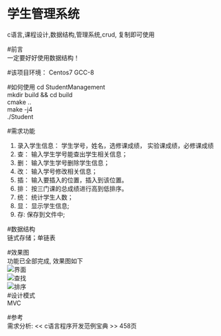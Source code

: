 # 学生管理系统
c语言,课程设计,数据结构,管理系统,crud, 复制即可使用

#前言  
一定要好好使用数据结构！  

#该项目环境： 
Centos7 GCC-8  

#如何使用
cd StudentManagement  
mkdir build && cd build  
cmake ..  
make -j4  
./Student  


#需求功能  
1. 录入学生信息： 学生学号，姓名，选修课成绩， 实验课成绩，必修课成绩  
2. 查： 输入学生学号能查出学生相关信息；  
3. 删： 输入学生学号删除学生信息；  
4. 改： 输入学号修改相关信息；
5. 插： 输入要插入的位置，插入到该位置。
6. 排： 按三门课的总成绩进行高到低排序。  
7. 统： 统计学生人数；  
8. 显： 显示学生信息;
9. 存:  保存到文件中;

#数据结构   
链式存储；单链表   

#效果图  
功能已全部完成, 效果图如下  
![界面](https://github.com/timbrist/StudentMangement/blob/master/pic/interface.png)  
![查找](https://github.com/timbrist/StudentMangement/blob/master/pic/find.png)  
![排序](https://github.com/timbrist/StudentMangement/blob/master/pic/order.png)    
#设计模式   
MVC  

#参考  
需求分析: << c语言程序开发范例宝典 >> 458页  
